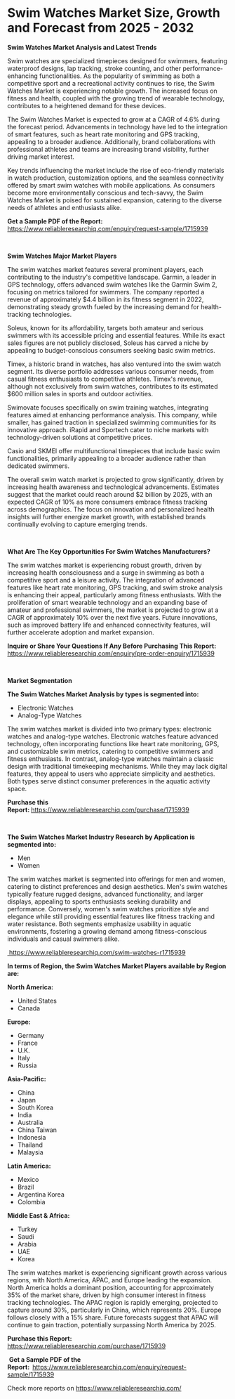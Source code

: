 <p><h1>Swim Watches Market Size, Growth and Forecast from 2025 - 2032</h1></p><p><strong>Swim Watches Market Analysis and Latest Trends</strong></p>
<p><p>Swim watches are specialized timepieces designed for swimmers, featuring waterproof designs, lap tracking, stroke counting, and other performance-enhancing functionalities. As the popularity of swimming as both a competitive sport and a recreational activity continues to rise, the Swim Watches Market is experiencing notable growth. The increased focus on fitness and health, coupled with the growing trend of wearable technology, contributes to a heightened demand for these devices.</p><p>The Swim Watches Market is expected to grow at a CAGR of 4.6% during the forecast period. Advancements in technology have led to the integration of smart features, such as heart rate monitoring and GPS tracking, appealing to a broader audience. Additionally, brand collaborations with professional athletes and teams are increasing brand visibility, further driving market interest.</p><p>Key trends influencing the market include the rise of eco-friendly materials in watch production, customization options, and the seamless connectivity offered by smart swim watches with mobile applications. As consumers become more environmentally conscious and tech-savvy, the Swim Watches Market is poised for sustained expansion, catering to the diverse needs of athletes and enthusiasts alike.</p></p>
<p><strong>Get a Sample PDF of the Report:&nbsp;</strong> <a href="https://www.reliableresearchiq.com/enquiry/request-sample/1715939?utm_campaign=3514&utm_medium=2&utm_source=Github&utm_content=ia&utm_term=28032025&utm_id=swim-watches">https://www.reliableresearchiq.com/enquiry/request-sample/1715939</a></p>
<p>&nbsp;</p>
<p><strong>Swim Watches Major Market Players</strong></p>
<p><p>The swim watches market features several prominent players, each contributing to the industry's competitive landscape. Garmin, a leader in GPS technology, offers advanced swim watches like the Garmin Swim 2, focusing on metrics tailored for swimmers. The company reported a revenue of approximately $4.4 billion in its fitness segment in 2022, demonstrating steady growth fueled by the increasing demand for health-tracking technologies.</p><p>Soleus, known for its affordability, targets both amateur and serious swimmers with its accessible pricing and essential features. While its exact sales figures are not publicly disclosed, Soleus has carved a niche by appealing to budget-conscious consumers seeking basic swim metrics.</p><p>Timex, a historic brand in watches, has also ventured into the swim watch segment. Its diverse portfolio addresses various consumer needs, from casual fitness enthusiasts to competitive athletes. Timex's revenue, although not exclusively from swim watches, contributes to its estimated $600 million sales in sports and outdoor activities.</p><p>Swimovate focuses specifically on swim training watches, integrating features aimed at enhancing performance analysis. This company, while smaller, has gained traction in specialized swimming communities for its innovative approach. iRapid and Sportech cater to niche markets with technology-driven solutions at competitive prices.</p><p>Casio and SKMEI offer multifunctional timepieces that include basic swim functionalities, primarily appealing to a broader audience rather than dedicated swimmers.</p><p>The overall swim watch market is projected to grow significantly, driven by increasing health awareness and technological advancements. Estimates suggest that the market could reach around $2 billion by 2025, with an expected CAGR of 10% as more consumers embrace fitness tracking across demographics. The focus on innovation and personalized health insights will further energize market growth, with established brands continually evolving to capture emerging trends.</p></p>
<p>&nbsp;</p>
<p><strong>What Are The Key Opportunities For Swim Watches Manufacturers?</strong></p>
<p><p>The swim watches market is experiencing robust growth, driven by increasing health consciousness and a surge in swimming as both a competitive sport and a leisure activity. The integration of advanced features like heart rate monitoring, GPS tracking, and swim stroke analysis is enhancing their appeal, particularly among fitness enthusiasts. With the proliferation of smart wearable technology and an expanding base of amateur and professional swimmers, the market is projected to grow at a CAGR of approximately 10% over the next five years. Future innovations, such as improved battery life and enhanced connectivity features, will further accelerate adoption and market expansion.</p></p>
<p><strong>Inquire or Share Your Questions If Any Before Purchasing This Report:</strong> <a href="https://www.reliableresearchiq.com/enquiry/pre-order-enquiry/1715939?utm_campaign=3514&utm_medium=2&utm_source=Github&utm_content=ia&utm_term=28032025&utm_id=swim-watches">https://www.reliableresearchiq.com/enquiry/pre-order-enquiry/1715939</a></p>
<p>&nbsp;</p>
<p><strong>Market Segmentation</strong></p>
<p><strong>The Swim Watches Market Analysis by types is segmented into:</strong></p>
<p><ul><li>Electronic Watches</li><li>Analog-Type Watches</li></ul></p>
<p><p>The swim watches market is divided into two primary types: electronic watches and analog-type watches. Electronic watches feature advanced technology, often incorporating functions like heart rate monitoring, GPS, and customizable swim metrics, catering to competitive swimmers and fitness enthusiasts. In contrast, analog-type watches maintain a classic design with traditional timekeeping mechanisms. While they may lack digital features, they appeal to users who appreciate simplicity and aesthetics. Both types serve distinct consumer preferences in the aquatic activity space.</p></p>
<p><strong>Purchase this Report:&nbsp;</strong><a href="https://www.reliableresearchiq.com/purchase/1715939?utm_campaign=3514&utm_medium=2&utm_source=Github&utm_content=ia&utm_term=28032025&utm_id=swim-watches">https://www.reliableresearchiq.com/purchase/1715939</a></p>
<p>&nbsp;</p>
<p><strong>The Swim Watches Market Industry Research by Application is segmented into:</strong></p>
<p><ul><li>Men</li><li>Women</li></ul></p>
<p><p>The swim watches market is segmented into offerings for men and women, catering to distinct preferences and design aesthetics. Men's swim watches typically feature rugged designs, advanced functionality, and larger displays, appealing to sports enthusiasts seeking durability and performance. Conversely, women's swim watches prioritize style and elegance while still providing essential features like fitness tracking and water resistance. Both segments emphasize usability in aquatic environments, fostering a growing demand among fitness-conscious individuals and casual swimmers alike.</p></p>
<p><a href="https://www.reliableresearchiq.com/swim-watches-r1715939?utm_campaign=3514&utm_medium=2&utm_source=Github&utm_content=ia&utm_term=28032025&utm_id=swim-watches">&nbsp;https://www.reliableresearchiq.com/swim-watches-r1715939</a></p>
<p><strong>In terms of Region, the Swim Watches Market Players available by Region are:</strong></p>
<p>
    <p> <strong> North America: </strong>
        <ul>
            <li>United States</li>
            <li>Canada</li>
        </ul>
        </p> 
    <p> <strong> Europe: </strong>
        <ul>
            <li>Germany</li>
            <li>France</li>
            <li>U.K.</li>
            <li>Italy</li>
            <li>Russia</li>
        </ul>
        </p> 
    <p> <strong> Asia-Pacific: </strong>
        <ul>
            <li>China</li>
            <li>Japan</li>
            <li>South Korea</li>
            <li>India</li>
            <li>Australia</li>
            <li>China Taiwan</li>
            <li>Indonesia</li>
            <li>Thailand</li>
            <li>Malaysia</li>
        </ul>
        </p> 
    <p> <strong> Latin America: </strong>
        <ul>
            <li>Mexico</li>
            <li>Brazil</li>
            <li>Argentina Korea</li>
            <li>Colombia</li>
        </ul>
        </p> 
    <p> <strong> Middle East & Africa: </strong>
        <ul>
            <li>Turkey</li>
            <li>Saudi</li>
            <li>Arabia</li>
            <li>UAE</li>
            <li>Korea</li>
        </ul>
    </p>
    </p>
<p><p>The swim watches market is experiencing significant growth across various regions, with North America, APAC, and Europe leading the expansion. North America holds a dominant position, accounting for approximately 35% of the market share, driven by high consumer interest in fitness tracking technologies. The APAC region is rapidly emerging, projected to capture around 30%, particularly in China, which represents 20%. Europe follows closely with a 15% share. Future forecasts suggest that APAC will continue to gain traction, potentially surpassing North America by 2025.</p></p>
<p><strong>Purchase this Report: </strong><a href="https://www.reliableresearchiq.com/purchase/1715939?utm_campaign=3514&utm_medium=2&utm_source=Github&utm_content=ia&utm_term=28032025&utm_id=swim-watches">https://www.reliableresearchiq.com/purchase/1715939</a></p>
<p>&nbsp;<strong>Get a Sample PDF of the Report:&nbsp;&nbsp;</strong><a href="https://www.reliableresearchiq.com/enquiry/request-sample/1715939?utm_campaign=3514&utm_medium=2&utm_source=Github&utm_content=ia&utm_term=28032025&utm_id=swim-watches">https://www.reliableresearchiq.com/enquiry/request-sample/1715939</a></p>
<p><strong></strong></p>
<p>Check more reports on <a href="https://www.reliableresearchiq.com/?utm_campaign=3514&utm_medium=2&utm_source=Github&utm_content=ia&utm_term=28032025&utm_id=swim-watches">https://www.reliableresearchiq.com/</a></p>